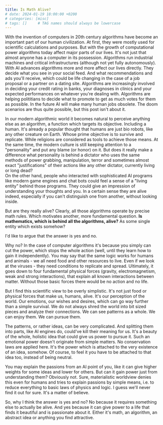 ```yaml
---
title: Is Math Alive?
# date: 2024-01-19 18:00:00 +0200
# categories: [misc]
# tags: []     # TAG names should always be lowercase
--- 
```


With the invention of computers in 20th century algorithms have become an important part of our human civilization. At first, they were mostly used for scientific calculations and purposes. But with the growth of computational power algorithms today affect major parts of our lives. It's not just that almost anyone has a computer in its possession. Algorithms run industrial machines and critical infrastructures (although not yet fully autonomously). With AI advances algorithms more and more affect our lives directly. They decide what you see in your social feed. And what recommendations and ads you'll receive, which could be life changing in the case of a job proposal or a partner on a dating site. Algorithms are increasingly involved in deciding your credit rating in banks, your diagnoses in clinics and your expected performances on whatever you're dealing with. Algorithms are helping polititians to decide what to promote to get as much votes for them as possible. In the future AI will make many human jobs obsolete. The doom scenarios are thus quite possible, but this post isn't about it.

In our modern algorithmic world it becomes natural to perceive anything else as an algorithm, a function which targets its objective. Including a human. It's already a popular thought that humans are just bio robots, like any other creature on Earth. Whose prime objective is to survive and replicate. While religions are considered as tools to achieve those means. At the same time, the modern culture is still keeping attention to a "personality" and put any blame (or honor) on it. But does it really make a difference what personality is behind a dictator who uses the same methods of power grabbing, manipulation, terror and sometimes almost exact "justifications" of their actions like any other dictator, currently living or long dead?  
On the other hand, people who interacted with sophisticated AI programs like modern game engines and chat bots could feel a sense of a "living entity" behind those programs. They could give an impression of understanding your thoughts and you. In a certain sense they are alive indeed, especially if you can't distinguish one from another, without looking inside.

But are they really alive? Clearly, all those algorithms operate by precise math rules. Which motivates another, more fundamental question. **Is mathematics, which is behind all the algorithms, alive?** As some single entity which exists somehow?

I'd like to argue that the answer is yes and no.

Why no? In the case of computer algorithms it's because you simply can cut the power, which stops the whole action (well, until they learn how to gain it independently). You may say that the same logic works for humans and animals - we all need food and other resources to live. Even if we look at the viruses - they need conditions to replicate and spread. Ultimately, it goes down to four fundamental physical forces (gravity, electromagnetism, weak and strong interactions), that explain all known interactions between matter. Without those basic forces there would be no action and no life.

But I find this scientific view to be overly simplistic. It's not just food or physical forces that make us, humans, alive. It's our perception of the world. Our emotions, our wishes and desires, which can go way further than a simple survival. We do not always shred the world into bit sized pieces and analyze their connections. We can see patterns as a whole. We can enjoy them. We can pursue them.

The patterns, or rather ideas, can be very complicated. And splitting them into parts, like AI engines do, could've kill their meaning for us. It's a beauty of the whole, holistic idea that could give us power to pursue it. Such an emotional power doesn't originate from simple matters. No conservation laws are applied here. It's the power which is attached to the very existence of an idea, somehow. Of course, to feel it you have to be attached to that idea too, instead of being neutral.

You may explain the passions from an AI point of you, like it can give higher weights for some ideas and lower for others. But can it gain power just from understanding them? Obviously not. Sure, materialistic worldview denies this even for humans and tries to explain passions by simple means, i.e. to reduce everything to basic laws of physics and logic. I guess we'll never find it out for sure. It's a matter of believe. 

So, why I think the answer is yes and no? No because it requires something else to actually be alive. And yes because it can give power to a life that finds it beautiful and is passionate about it. Either it's math, an algorithm, an abstract idea or anything you find attractive. 